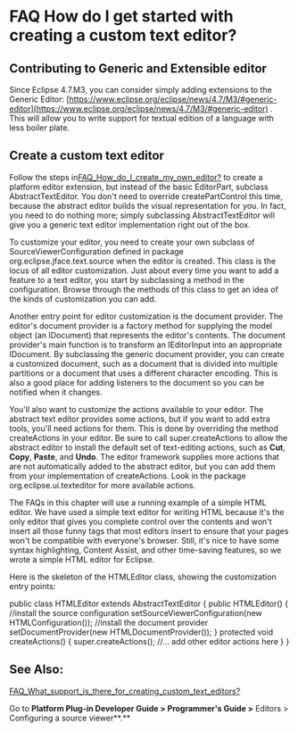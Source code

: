 

FAQ How do I get started with creating a custom text editor?
============================================================

Contributing to Generic and Extensible editor
---------------------------------------------

Since Eclipse 4.7.M3, you can consider simply adding extensions to the Generic Editor: [https://www.eclipse.org/eclipse/news/4.7/M3/#generic-editor](https://www.eclipse.org/eclipse/news/4.7/M3/#generic-editor) . This will allow you to write support for textual edition of a language with less boiler plate.

Create a custom text editor
---------------------------

Follow the steps in[FAQ\_How\_do\_I\_create\_my\_own_editor?](./FAQ_How_do_I_create_my_own_editor.md "FAQ How do I create my own editor?") to create a platform editor extension, but instead of the basic EditorPart, subclass AbstractTextEditor. You don't need to override createPartControl this time, because the abstract editor builds the visual representation for you. In fact, you need to do nothing more; simply subclassing AbstractTextEditor will give you a generic text editor implementation right out of the box.

To customize your editor, you need to create your own subclass of SourceViewerConfiguration defined in package org.eclipse.jface.text.source when the editor is created. This class is the locus of all editor customization. Just about every time you want to add a feature to a text editor, you start by subclassing a method in the configuration. Browse through the methods of this class to get an idea of the kinds of customization you can add.

Another entry point for editor customization is the document provider. The editor's document provider is a factory method for supplying the model object (an IDocument) that represents the editor's contents. The document provider's main function is to transform an IEditorInput into an appropriate IDocument. By subclassing the generic document provider, you can create a customized document, such as a document that is divided into multiple partitions or a document that uses a different character encoding. This is also a good place for adding listeners to the document so you can be notified when it changes.

You'll also want to customize the actions available to your editor. The abstract text editor provides some actions, but if you want to add extra tools, you'll need actions for them. This is done by overriding the method createActions in your editor. Be sure to call super.createActions to allow the abstract editor to install the default set of text-editing actions, such as **Cut**, **Copy**, **Paste**, and **Undo**. The editor framework supplies more actions that are not automatically added to the abstract editor, but you can add them from your implementation of createActions. Look in the package org.eclipse.ui.texteditor for more available actions.

The FAQs in this chapter will use a running example of a simple HTML editor. We have used a simple text editor for writing HTML because it's the only editor that gives you complete control over the contents and won't insert all those funny tags that most editors insert to ensure that your pages won't be compatible with everyone's browser. Still, it's nice to have some syntax highlighting, Content Assist, and other time-saving features, so we wrote a simple HTML editor for Eclipse.

Here is the skeleton of the HTMLEditor class, showing the customization entry points:

public class HTMLEditor extends AbstractTextEditor {
   public HTMLEditor() {
      //install the source configuration
      setSourceViewerConfiguration(new HTMLConfiguration());
      //install the document provider
      setDocumentProvider(new HTMLDocumentProvider());
   }
   protected void createActions() {
      super.createActions();
      //... add other editor actions here
   }
}

See Also:
---------

[FAQ\_What\_support\_is\_there\_for\_creating\_custom\_text_editors?](./FAQ_What_support_is_there_for_creating_custom_text_editors.md "FAQ What support is there for creating custom text editors?")

Go to **Platform Plug-in Developer Guide > Programmer's Guide >** Editors > Configuring a source viewer**.**

